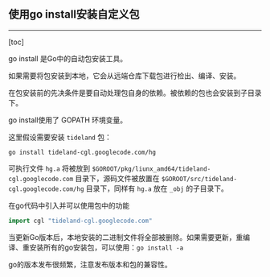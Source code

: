## 使用go install安装自定义包

---

[toc]

go install 是Go中的自动包安装工具。

如果需要将包安装到本地，它会从远端仓库下载包进行检出、编译、安装。

在包安装前的先决条件是要自动处理包自身的依赖。被依赖的包也会安装到子目录下。

go install使用了 GOPATH 环境变量。

这里假设需要安装 `tideland` 包：

```
go install tideland-cgl.googlecode.com/hg
```

可执行文件 `hg.a` 将被放到 `$GOROOT/pkg/liunx_amd64/tideland-cgl.googlecode.com` 目录下，源码文件被放置在 `$GOROOT/src/tideland-cgl.googlecode.com/hg` 目录下，同样有 `hg.a` 放在 `_obj` 的子目录下。

在go代码中引入并可以使用包中的功能

```go
import cgl "tideland-cgl.googlecode.com"
```

当更新Go版本后，本地安装的二进制文件将全部被删除。如果需要更新，重编译、重安装所有的go安装包，可以使用：`go install -a`

go的版本发布很频繁，注意发布版本和包的兼容性。

